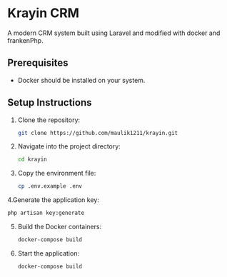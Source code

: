 # Krayin CRM

A modern CRM system built using Laravel and modified with docker and frankenPhp.

## Prerequisites

- Docker should be installed on your system.

## Setup Instructions

1. Clone the repository:
   ```bash
   git clone https://github.com/maulik1211/krayin.git
   ```

2. Navigate into the project directory:
   ```bash
   cd krayin
   ```

3. Copy the environment file:
   ```bash
   cp .env.example .env
   ```

4.Generate the application key:
   ```bash
   php artisan key:generate
   ```

5. Build the Docker containers:
   ```bash
   docker-compose build
   ```

6. Start the application:
   ```bash
   docker-compose build
   ```
